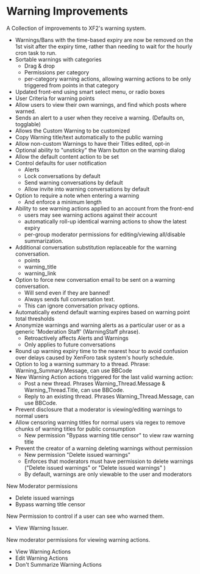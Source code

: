 # Warning Improvements

A Collection of improvements to XF2's warning system.

- Warnings/Bans with the time-based expiry are now be removed on the 1st visit after the expiry time, rather than needing to wait for the hourly cron task to run.
- Sortable warnings with categories
  - Drag & drop
  - Permissions per category
  - per-category warning actions, allowing warning actions to be only triggered from points in that category
- Updated front-end using smart select menu, or radio boxes
- User Criteria for warning points
- Allow users to view their own warnings, and find which posts where warned.
- Sends an alert to a user when they receive a warning. (Defaults on, togglable)
- Allows the Custom Warning to be customized
- Copy Warning title/text automatically to the public warning
- Allow non-custom Warnings to have their Titles edited, opt-in
- Optional ability to "unsticky" the Warn button on the warning dialog
- Allow the default content action to be set
- Control defaults for user notification
  - Alerts
  - Lock conversations by default
  - Send warning conversations by default
  - Allow invite into warning conversations by default
- Option to require a note when entering a warning
  - And enforce a minimum length
- Ability to see warning actions applied to an account from the front-end
  - users may see warning actions against their account
  - automatically roll-up identical warning actions to show the latest expiry
  - per-group moderator permissions for editing/viewing all/disable summarization.
- Additional conversation substitution replaceable for the warning conversation.
  - points
  - warning_title
  - warning_link
- Option to force new conversation email to be sent on a warning conversation.
  - Will send even if they are banned!
  - Always sends full conversation text.
  - This can ignore conversation privacy options.
- Automatically extend default warning expires based on warning point total thresholds
- Anonymize warnings and warning alerts as a particular user or as a generic 'Moderation Staff' (WarningStaff phrase).
  - Retroactively affects Alerts and Warnings
  - Only applies to future conversations
- Round up warning expiry time to the nearest hour to avoid confusion over delays caused by XenForo task system's hourly schedule.
- Option to log a warning summary to a thread. Phrase: Warning_Summary.Message, can use BBCode
- New Warning Action actions triggered for the last valid warning action:
  - Post a new thread. Phrases Warning_Thread.Message & Warning_Thread.Title, can use BBCode.
  - Reply to an existing thread. Phrases Warning_Thread.Message, can use BBCode.
- Prevent disclosure that a moderator is viewing/editing warnings to normal users
- Allow censoring warning titles for normal users via regex to remove chunks of warning titles for public consumption
  - New permission "Bypass warning title censor" to view raw warning title
- Prevent the creator of a warning deleting warnings without permission
  - New permission "Delete issued warnings"
  - Enforces that moderators must have permission to delete warnings ("Delete issued warnings" or "Delete issued warnings" )
  - By default, warnings are only viewable to the user and moderators

New Moderator permissions
- Delete issued warnings
- Bypass warning title censor

New Permission to control if a user can see who warned them.
- View Warning Issuer.

New moderator permissions for viewing warning actions.
- View Warning Actions
- Edit Warning Actions
- Don't Summarize Warning Actions